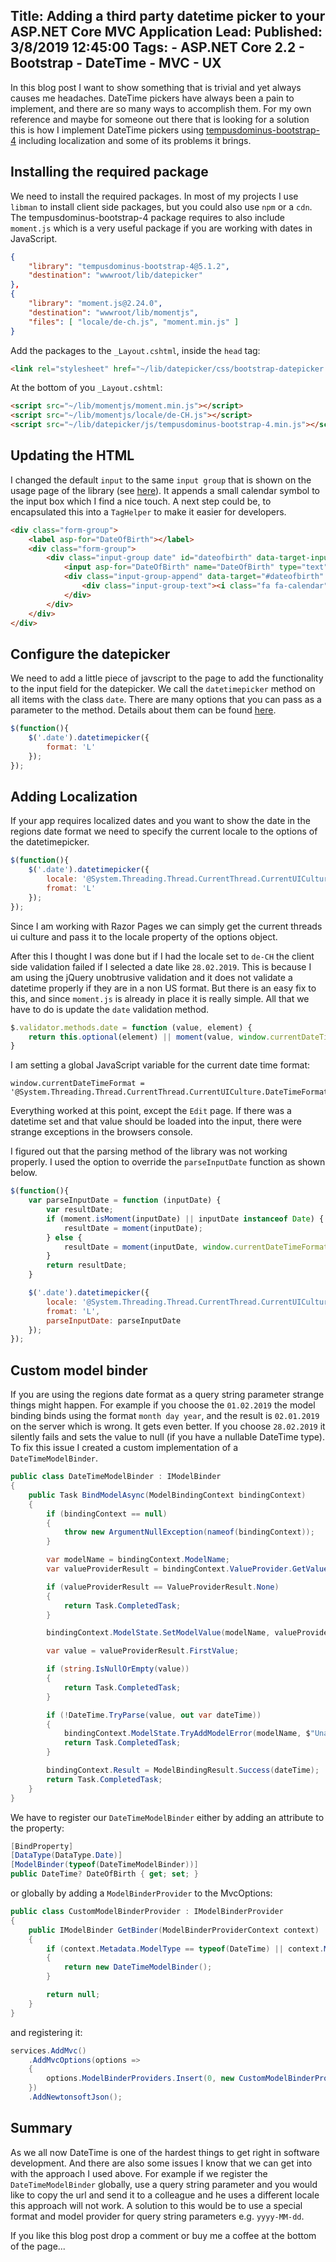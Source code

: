 Title: Adding a third party datetime picker to your ASP.NET Core MVC Application
Lead: 
Published: 3/8/2019 12:45:00
Tags:
    - ASP.NET Core 2.2
    - Bootstrap
    - DateTime
    - MVC
    - UX
---

In this blog post I want to show something that is trivial and yet always causes me headaches. DateTime pickers have always been a pain to implement, and there are so many ways to accomplish them. For my own reference and maybe for someone out there that is looking for a solution this is how I implement DateTime pickers using [tempusdominus-bootstrap-4](https://tempusdominus.github.io/bootstrap-4/Usage/) including localization and some of its problems it brings.

## Installing the required package 
We need to install the required packages. In most of my projects I use `libman` to install client side packages, but you could also use `npm` or a `cdn`. The tempusdominus-bootstrap-4 package requires to also include `moment.js` which is a very useful package if you are working with dates in JavaScript.

```json 
{
    "library": "tempusdominus-bootstrap-4@5.1.2",
    "destination": "wwwroot/lib/datepicker"
},
{
    "library": "moment.js@2.24.0",
    "destination": "wwwroot/lib/momentjs",
    "files": [ "locale/de-ch.js", "moment.min.js" ]
}
```

Add the packages to the `_Layout.cshtml`, inside the `head` tag:

```html
<link rel="stylesheet" href="~/lib/datepicker/css/bootstrap-datepicker.min.css" />
```

At the bottom of you `_Layout.cshtml`:

```html
<script src="~/lib/momentjs/moment.min.js"></script>
<script src="~/lib/momentjs/locale/de-CH.js"></script>
<script src="~/lib/datepicker/js/tempusdominus-bootstrap-4.min.js"></script>
```

## Updating the HTML
I changed the default `input` to the same `input group` that is shown on the usage page of the library (see [here](https://tempusdominus.github.io/bootstrap-4/Usage/)). It appends a small calendar symbol to the input box which I find a nice touch. A next step could be, to encapsulated this into a `TagHelper` to make it easier for developers.

```html
<div class="form-group">
    <label asp-for="DateOfBirth"></label>
    <div class="form-group">
        <div class="input-group date" id="dateofbirth" data-target-input="nearest">
            <input asp-for="DateOfBirth" name="DateOfBirth" type="text" class="form-control datetimepicker-input" data-target="#dateofbirth"/>
            <div class="input-group-append" data-target="#dateofbirth" data-toggle="datetimepicker">
                <div class="input-group-text"><i class="fa fa-calendar"></i></div>
            </div>
        </div>
    </div>
</div>
```

## Configure the datepicker
We need to add a little piece of javscript to the page to add the functionality to the input field for the datepicker. We call the `datetimepicker` method on all items with the class `date`. There are many options that you can pass as a parameter to the method. Details about them can be found [here](https://tempusdominus.github.io/bootstrap-4/Options/).

```js
$(function(){
    $('.date').datetimepicker({
        format: 'L'
    });
});
```

## Adding Localization
If your app requires localized dates and you want to show the date in the regions date format we need to specify the current locale to the options of the datetimepicker.

```js
$(function(){
    $('.date').datetimepicker({
        locale: '@System.Threading.Thread.CurrentThread.CurrentUICulture.Name',
        fromat: 'L'
    });
});
```

Since I am working with Razor Pages we can simply get the current threads ui culture and pass it to the locale property of the options object.

After this I thought I was done but if I had the locale set to `de-CH` the client side validation failed if I selected a date like `28.02.2019`. This is because I am using the jQuery unobtrusive validation and it does not validate a datetime properly if they are in a non US format. But there is an easy fix to this, and since `moment.js` is already in place it is really simple. All that we have to do is update the `date` validation method.

```js
$.validator.methods.date = function (value, element) {
    return this.optional(element) || moment(value, window.currentDateTimeFormat, true).isValid();
}
```

I am setting a global JavaScript variable for the current date time format:

```
window.currentDateTimeFormat = '@System.Threading.Thread.CurrentThread.CurrentUICulture.DateTimeFormat.ShortDatePattern.ToUpper()';
```

Everything worked at this point, except the `Edit` page. If there was a datetime set and that value should be loaded into the input, there were strange exceptions in the browsers console.

I figured out that the parsing method of the library was not working properly. I used the option to override the `parseInputDate` function as shown below. 

```js
$(function(){
    var parseInputDate = function (inputDate) {
        var resultDate;
        if (moment.isMoment(inputDate) || inputDate instanceof Date) {
            resultDate = moment(inputDate);
        } else {
            resultDate = moment(inputDate, window.currentDateTimeFormat);
        }
        return resultDate;
    }

    $('.date').datetimepicker({
        locale: '@System.Threading.Thread.CurrentThread.CurrentUICulture.Name',
        fromat: 'L',
        parseInputDate: parseInputDate
    });
});
```

## Custom model binder
If you are using the regions date format as a query string parameter strange things might happen. For example if you choose the `01.02.2019` the model binding binds using the format `month day year`, and the result is `02.01.2019` on the server which is wrong. It gets even better. If you choose `28.02.2019` it silently fails and sets the value to null (if you have a nullable DateTime type). To fix this issue I created a custom implementation of a `DateTimeModelBinder`.

```csharp
public class DateTimeModelBinder : IModelBinder 
{ 
    public Task BindModelAsync(ModelBindingContext bindingContext) 
    {
        if (bindingContext == null)
        {
            throw new ArgumentNullException(nameof(bindingContext)); 
        }

        var modelName = bindingContext.ModelName; 
        var valueProviderResult = bindingContext.ValueProvider.GetValue(modelName); 

        if (valueProviderResult == ValueProviderResult.None) 
        {
            return Task.CompletedTask; 
        }

        bindingContext.ModelState.SetModelValue(modelName, valueProviderResult); 

        var value = valueProviderResult.FirstValue; 

        if (string.IsNullOrEmpty(value)) 
        { 
            return Task.CompletedTask; 
        }

        if (!DateTime.TryParse(value, out var dateTime)) 
        { 
            bindingContext.ModelState.TryAddModelError(modelName, $"Unable to parse {value} to datetime"); 
            return Task.CompletedTask; 
        } 

        bindingContext.Result = ModelBindingResult.Success(dateTime); 
        return Task.CompletedTask; 
    } 
}
```

We have to register our `DateTimeModelBinder` either by adding an attribute to the property:

```csharp
[BindProperty]
[DataType(DataType.Date)]
[ModelBinder(typeof(DateTimeModelBinder))]
public DateTime? DateOfBirth { get; set; }
```

or globally by adding a `ModelBinderProvider` to the MvcOptions:

```csharp
public class CustomModelBinderProvider : IModelBinderProvider
{
    public IModelBinder GetBinder(ModelBinderProviderContext context)
    {
        if (context.Metadata.ModelType == typeof(DateTime) || context.Metadata.ModelType == typeof(DateTime?))
        {
            return new DateTimeModelBinder();
        }

        return null;
    }
}
```

and registering it:

```csharp
services.AddMvc()
    .AddMvcOptions(options =>
    {
        options.ModelBinderProviders.Insert(0, new CustomModelBinderProvider());
    })
    .AddNewtonsoftJson();
```

## Summary
As we all now DateTime is one of the hardest things to get right in software development. And there are also some issues I know that we can get into with the approach I used above. For example if we register the `DateTimeModelBinder` globally, use a query string parameter and you would like to copy the url and send it to a colleague and he uses a different locale this approach will not work. A solution to this would be to use a special format and model provider for query string parameters e.g. `yyyy-MM-dd`.

If you like this blog post drop a comment or buy me a coffee at the bottom of the page...
